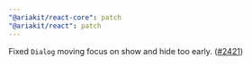 ```yaml
---
"@ariakit/react-core": patch
"@ariakit/react": patch
---
```


Fixed `Dialog` moving focus on show and hide too early. ([#2421](https://github.com/ariakit/ariakit/pull/2421))

